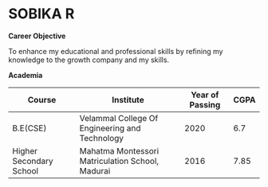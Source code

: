 # SOBIKA R

**Career Objective**

To enhance my educational and professional skills by refining my knowledge to the growth company and my skills.

**Academia**

| Course | Institute    | Year of Passing | CGPA |
| ------ | ------------ | --------------- | ---- |
| B.E(CSE) | Velammal College Of Engineering and Technology | 2020 | 6.7 |
| Higher Secondary School | Mahatma Montessori Matriculation School, Madurai | 2016 | 7.85


